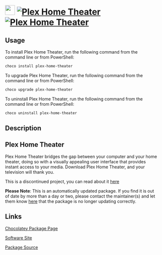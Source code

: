 ﻿# <img src="https://cdn.jsdelivr.net/gh/mkevenaar/chocolatey-packages@00649984b827ed056f3386428c4401cf6dab3a56/icons/plex-home-theater.png" width="32" height="32"/> [![Plex Home Theater](https://img.shields.io/chocolatey/v/plex-home-theater.svg?label=Plex+Home+Theater)](https://community.chocolatey.org/packages/plex-home-theater) [![Plex Home Theater](https://img.shields.io/chocolatey/dt/plex-home-theater.svg)](https://community.chocolatey.org/packages/plex-home-theater)

## Usage

To install Plex Home Theater, run the following command from the command line or from PowerShell:

```powershell
choco install plex-home-theater
```

To upgrade Plex Home Theater, run the following command from the command line or from PowerShell:

```powershell
choco upgrade plex-home-theater
```

To uninstall Plex Home Theater, run the following command from the command line or from PowerShell:

```powershell
choco uninstall plex-home-theater
```

## Description

## Plex Home Theater

Plex Home Theater bridges the gap between your computer and your home theater, doing so with a visually appealing user interface that provides instant access to your media. Download Plex Home Theater, and your television will thank you.

This is a discontinued project, you can read about it [here](https://support.plex.tv/articles/212178138-why-plex-media-player-instead-of-continuing-with-plex-home-theater/)

**Please Note**: This is an automatically updated package. If you find it is
out of date by more than a day or two, please contact the maintainer(s) and
let them know [here](https://github.com/mkevenaar/chocolatey-packages/issues) that the package is no longer updating correctly.


## Links

[Chocolatey Package Page](https://community.chocolatey.org/packages/plex-home-theater)

[Software Site](https://www.plex.tv/)

[Package Source](https://github.com/mkevenaar/chocolatey-packages/tree/master/automatic/plex-home-theater)

